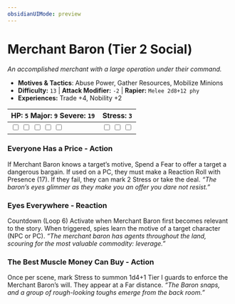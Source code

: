 ```yaml
---
obsidianUIMode: preview
---
```

# Merchant Baron (Tier 2 Social)

*An accomplished merchant with a large operation under their command.*

- **Motives & Tactics**: Abuse Power, Gather Resources, Mobilize Minions
- **Difficulty:** `13` | **Attack Modifier:** `-2` | **Rapier:** `Melee 2d8+12 phy`
- **Experiences:** Trade +4, Nobility +2

| HP: `5` Major: `9` Severe: `19` | Stress: `3` |
|--|--|
|  <input type="checkbox" unchecked id="302d6d9a"> <input type="checkbox" unchecked id="75c51991"> <input type="checkbox" unchecked id="781142c8"> <input type="checkbox" unchecked id="abde22cf"> <input type="checkbox" unchecked id="9f76f343"> |  <input type="checkbox" unchecked id="bd2b0a5f"> <input type="checkbox" unchecked id="bf7981fb"> <input type="checkbox" unchecked id="99f72e38"> |

### Everyone Has a Price - Action

If Merchant Baron knows a target’s motive, Spend a Fear to offer a target a dangerous bargain. If used on a PC, they must make a Reaction Roll with Presence (17). If they fail, they can mark 2 Stress or take the deal. *“The baron’s eyes glimmer as they make you an offer you dare not resist.”*

### Eyes Everywhere - Reaction

Countdown (Loop 6) Activate when Merchant Baron first becomes relevant to the story. When triggered, spies learn the motive of a target character (NPC or PC). *“The merchant baron has agents throughout the land, scouring for the most valuable commodity: leverage.”*

### The Best Muscle Money Can Buy - Action

Once per scene, mark Stress to summon 1d4+1 Tier I guards to enforce the Merchant Baron’s will. They appear at a Far distance. *“The Baron snaps, and a group of rough-looking toughs emerge from the back room.”*



